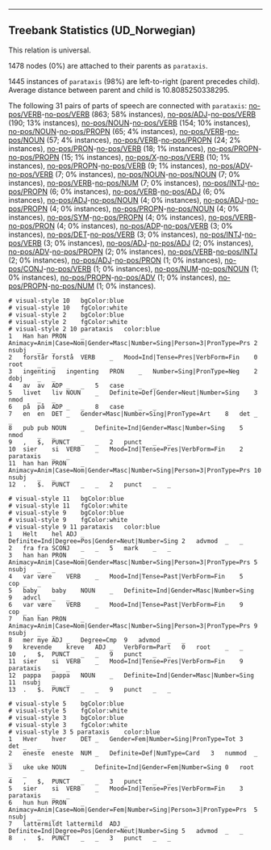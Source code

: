 

--------------------------------------------------------------------------------

## Treebank Statistics (UD_Norwegian)

This relation is universal.

1478 nodes (0%) are attached to their parents as `parataxis`.

1445 instances of `parataxis` (98%) are left-to-right (parent precedes child).
Average distance between parent and child is 10.8085250338295.

The following 31 pairs of parts of speech are connected with `parataxis`: [no-pos/VERB]()-[no-pos/VERB]() (863; 58% instances), [no-pos/ADJ]()-[no-pos/VERB]() (190; 13% instances), [no-pos/NOUN]()-[no-pos/VERB]() (154; 10% instances), [no-pos/NOUN]()-[no-pos/PROPN]() (65; 4% instances), [no-pos/VERB]()-[no-pos/NOUN]() (57; 4% instances), [no-pos/VERB]()-[no-pos/PROPN]() (24; 2% instances), [no-pos/PRON]()-[no-pos/VERB]() (18; 1% instances), [no-pos/PROPN]()-[no-pos/PROPN]() (15; 1% instances), [no-pos/X]()-[no-pos/VERB]() (10; 1% instances), [no-pos/PROPN]()-[no-pos/VERB]() (9; 1% instances), [no-pos/ADV]()-[no-pos/VERB]() (7; 0% instances), [no-pos/NOUN]()-[no-pos/NOUN]() (7; 0% instances), [no-pos/VERB]()-[no-pos/NUM]() (7; 0% instances), [no-pos/INTJ]()-[no-pos/PROPN]() (6; 0% instances), [no-pos/VERB]()-[no-pos/ADJ]() (6; 0% instances), [no-pos/ADJ]()-[no-pos/NOUN]() (4; 0% instances), [no-pos/ADJ]()-[no-pos/PROPN]() (4; 0% instances), [no-pos/PROPN]()-[no-pos/NOUN]() (4; 0% instances), [no-pos/SYM]()-[no-pos/PROPN]() (4; 0% instances), [no-pos/VERB]()-[no-pos/PRON]() (4; 0% instances), [no-pos/ADP]()-[no-pos/VERB]() (3; 0% instances), [no-pos/DET]()-[no-pos/VERB]() (3; 0% instances), [no-pos/INTJ]()-[no-pos/VERB]() (3; 0% instances), [no-pos/ADJ]()-[no-pos/ADJ]() (2; 0% instances), [no-pos/ADV]()-[no-pos/PROPN]() (2; 0% instances), [no-pos/VERB]()-[no-pos/INTJ]() (2; 0% instances), [no-pos/ADJ]()-[no-pos/PRON]() (1; 0% instances), [no-pos/CONJ]()-[no-pos/VERB]() (1; 0% instances), [no-pos/NUM]()-[no-pos/NOUN]() (1; 0% instances), [no-pos/PROPN]()-[no-pos/ADV]() (1; 0% instances), [no-pos/PROPN]()-[no-pos/NUM]() (1; 0% instances).


~~~ conllu
# visual-style 10	bgColor:blue
# visual-style 10	fgColor:white
# visual-style 2	bgColor:blue
# visual-style 2	fgColor:white
# visual-style 2 10 parataxis	color:blue
1	Han	han	PRON	_	Animacy=Anim|Case=Nom|Gender=Masc|Number=Sing|Person=3|PronType=Prs	2	nsubj	_	_
2	forstår	forstå	VERB	_	Mood=Ind|Tense=Pres|VerbForm=Fin	0	root	_	_
3	ingenting	ingenting	PRON	_	Number=Sing|PronType=Neg	2	dobj	_	_
4	av	av	ADP	_	_	5	case	_	_
5	livet	liv	NOUN	_	Definite=Def|Gender=Neut|Number=Sing	3	nmod	_	_
6	på	på	ADP	_	_	8	case	_	_
7	en	en	DET	_	Gender=Masc|Number=Sing|PronType=Art	8	det	_	_
8	pub	pub	NOUN	_	Definite=Ind|Gender=Masc|Number=Sing	5	nmod	_	_
9	,	$,	PUNCT	_	_	2	punct	_	_
10	sier	si	VERB	_	Mood=Ind|Tense=Pres|VerbForm=Fin	2	parataxis	_	_
11	han	han	PRON	_	Animacy=Anim|Case=Nom|Gender=Masc|Number=Sing|Person=3|PronType=Prs	10	nsubj	_	_
12	.	$.	PUNCT	_	_	2	punct	_	_

~~~


~~~ conllu
# visual-style 11	bgColor:blue
# visual-style 11	fgColor:white
# visual-style 9	bgColor:blue
# visual-style 9	fgColor:white
# visual-style 9 11 parataxis	color:blue
1	Helt	hel	ADJ	_	Definite=Ind|Degree=Pos|Gender=Neut|Number=Sing	2	advmod	_	_
2	fra	fra	SCONJ	_	_	5	mark	_	_
3	han	han	PRON	_	Animacy=Anim|Case=Nom|Gender=Masc|Number=Sing|Person=3|PronType=Prs	5	nsubj	_	_
4	var	være	VERB	_	Mood=Ind|Tense=Past|VerbForm=Fin	5	cop	_	_
5	baby	baby	NOUN	_	Definite=Ind|Gender=Masc|Number=Sing	9	advcl	_	_
6	var	være	VERB	_	Mood=Ind|Tense=Past|VerbForm=Fin	9	cop	_	_
7	han	han	PRON	_	Animacy=Anim|Case=Nom|Gender=Masc|Number=Sing|Person=3|PronType=Prs	9	nsubj	_	_
8	mer	mye	ADJ	_	Degree=Cmp	9	advmod	_	_
9	krevende	kreve	ADJ	_	VerbForm=Part	0	root	_	_
10	,	$,	PUNCT	_	_	9	punct	_	_
11	sier	si	VERB	_	Mood=Ind|Tense=Pres|VerbForm=Fin	9	parataxis	_	_
12	pappa	pappa	NOUN	_	Definite=Ind|Gender=Masc|Number=Sing	11	nsubj	_	_
13	.	$.	PUNCT	_	_	9	punct	_	_

~~~


~~~ conllu
# visual-style 5	bgColor:blue
# visual-style 5	fgColor:white
# visual-style 3	bgColor:blue
# visual-style 3	fgColor:white
# visual-style 3 5 parataxis	color:blue
1	Hver	hver	DET	_	Gender=Fem|Number=Sing|PronType=Tot	3	det	_	_
2	eneste	eneste	NUM	_	Definite=Def|NumType=Card	3	nummod	_	_
3	uke	uke	NOUN	_	Definite=Ind|Gender=Fem|Number=Sing	0	root	_	_
4	,	$,	PUNCT	_	_	3	punct	_	_
5	sier	si	VERB	_	Mood=Ind|Tense=Pres|VerbForm=Fin	3	parataxis	_	_
6	hun	hun	PRON	_	Animacy=Anim|Case=Nom|Gender=Fem|Number=Sing|Person=3|PronType=Prs	5	nsubj	_	_
7	lattermildt	lattermild	ADJ	_	Definite=Ind|Degree=Pos|Gender=Neut|Number=Sing	5	advmod	_	_
8	.	$.	PUNCT	_	_	3	punct	_	_

~~~


